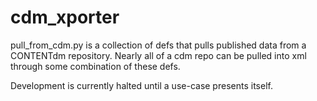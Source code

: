 # cdm_xporter

pull_from_cdm.py is a collection of defs that pulls published data from a CONTENTdm repository.  Nearly all of a cdm repo can be pulled into xml through some combination of these defs.

Development is currently halted until a use-case presents itself.  
